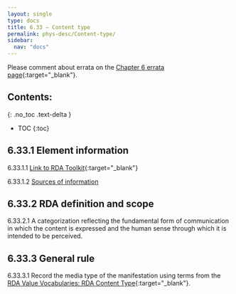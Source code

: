 ```yaml
---
layout: single
type: docs
title: 6.33 — Content type
permalink: phys-desc/Content-type/
sidebar:
  nav: "docs"
---
```


Please comment about errata on the [Chapter 6 errata page](https://docs.google.com/document/d/1mb67GUCT1bbQjywyeTpbjpWDe5iymT3qJ7jeoof5Ra4/edit#heading=h.k6ceuqa04blg){:target="_blank"}.

## Contents:
{: .no_toc .text-delta }

- TOC
{:toc}

## 6.33.1 Element information

<a name="6.33.1.1">6.33.1.1</a> [Link to RDA Toolkit](https://beta.rdatoolkit.org/Content?externalId=en-US_ala-1a6a5219-2cd5-3762-87e8-6ee28e327b8b){:target="_blank"}

<a name="6.33.1.2">6.33.1.2</a> [Sources of information](/DCRMR/phys-desc/#6011-sources-of-information) 

## 6.33.2 RDA definition and scope

<a name="6.33.2.1">6.33.2.1</a> A categorization reflecting the fundamental form of communication in which the content is expressed and the human sense through which it is intended to be perceived.

## 6.33.3 General rule

<a name="6.33.3.1">6.33.3.1</a> Record the media type of the manifestation using terms from the [RDA Value Vocabularies: RDA Content Type](http://www.rdaregistry.info/termList/RDAContentType/){:target="_blank"}.
